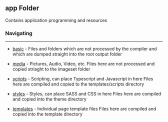 ## app Folder

Contains application programming and resources

### Navigating

---

 * [basic](basic) - Files and folders which are not processed by the
                    compiler and which are dumped straight into the
                    root output folder

 * [media](media) - Pictures, Audio, Video, etc. 
 					Files here are not processed and copied striaght to the
 					imageset folder

 * [scripts](scripts) - Scripting, can place Typescript and Javascript in here
 						Files here are compiled and copied to the templates/scripts
 						directory

 * [styles](styles)     - Styles, can place SASS and CSS in here
 						Files here are compiled and copied into the theme directory

 * [templates](templates)     - Individual page template files
 								Files here are compiled and copied into the template directory
 